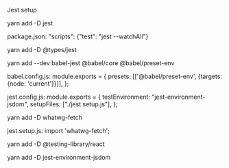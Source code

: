 Jest setup

yarn add -D jest

package.json:
"scripts": {"test": "jest --watchAll"}

yarn add -D @types/jest

yarn add --dev babel-jest @babel/core @babel/preset-env

babel.config.js:
module.exports = {
presets: [['@babel/preset-env', {targets: {node: 'current'}}]],
};

jest.config.js:
module.exports = {
testEnvironment: "jest-environment-jsdom",
setupFiles: ["./jest.setup.js"],
};

yarn add -D whatwg-fetch

jest.setup.js:
import 'whatwg-fetch';

yarn add -D @testing-library/react

yarn add -D jest-environment-jsdom
